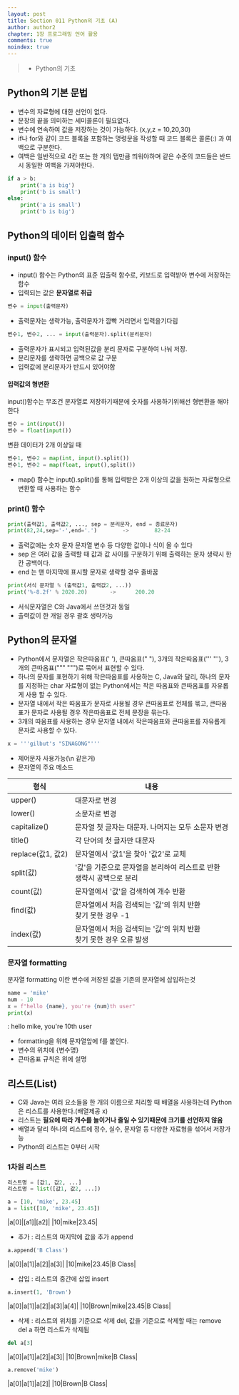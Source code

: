 ```yaml
---
layout: post
title: Section 011 Python의 기초 (A)
author: author2
chapter: 1장 프로그래밍 언어 활용
comments: true
noindex: true
---
```

>- Python의 기초

## Python의 기본 문법

- 변수의 자료형에 대한 선언이 없다.
- 문장의 끝을 의미하는 세미콜론이 필요없다.
- 변수에 연속하여 값을 저장하는 것이 가능하다. (x,y,z = 10,20,30)
- if나 for와 같이 코드 블록을 포함하는 명령문을 작성할 때 코드 블록은 콜론(:) 과 여백으로 구분한다.
- 여백은 일반적으로 4칸 또는 한 개의 탭만큼 띄워야하며 같은 수준의 코드들은 반드시 동일한 여백을 가져야한다.
``` python
if a > b:
    print('a is big')
    print('b is small')
else:
    print('a is small')
    print('b is big')
```

## Python의 데이터 입출력 함수

### input() 함수

- input() 함수는 Python의 표준 입출력 함수로, 키보드로 입력받아 변수에 저장하는 함수
- 입력되는 값은 **문자열로 취급**

``` python
변수 = input(출력문자)
```

- 출력문자는 생략가능, 출력문자가 깜빡 거리면서 입력을기다림

``` python
변수1, 변수2, ... = input(출력문자).split(분리문자)
```

- 출력문자가 표시되고 입력된값을 분리 문자로 구분하여 나눠 저장.
- 분리문자를 생략하면 공백으로 값 구분
- 입력값에 분리문자가 반드시 있어야함

#### 입력값의 형변환
input()함수는 무조건 문자열로 저장하기때문에 숫자를 사용하기위해선 형변환을 해야한다

``` python
변수 = int(input())
변수 = float(input())
```

변환 데이터가 2개 이상일 때

``` python
변수1, 변수2 = map(int, input().split())
변수1, 변수2 = map(float, input(),split())
```

- map() 함수는 input().split()를 통해 입력받은 2개 이상의 값을 원하는 자료형으로 변환할 때 사용하는 함수

### print() 함수

``` python
print(출력값1, 출력값2, ..., sep = 분리문자, end = 종료문자)
print(82,24,sep='-',end='.')        ->        82-24
```

- 출력값에는 숫자 문자 문자열 변수 등 다양한 값이나 식이 올 수 있다
- sep 은 여러 값을 출력할 때 값과 값 사이를 구분하기 위해 출력하는 문자 생략시 한칸 공백이다.
- end 는 맨 마지막에 표시할 문자로 생략할 경우 줄바꿈

``` python
print(서식 문자열 % (출력값1, 출력값2, ...))
print('%-8.2f' % 2020.20)       ->      200.20
```

- 서식문자열은 C와 Java에서 쓰던것과 동일
- 출력값이 한 개일 경우 괄호 생략가능

## Python의 문자열

- Python에서 문자열은 작은따옴표(' '), 큰따옴표(" "), 3개의 작은따옴표(''' '''), 3개의 큰따옴표(""" """)로 묶어서 표현할 수 있다.
- 하나의 문자를 표현하기 위해 작은따옴표를 사용하는 C, Java와 달리, 하나의 문자를 지정하는 char 자료형이 없는 Python에서는 작은 따옴표와 큰따옴표를 자유롭게 사용 할 수 있다.
- 문자열 내에서 작은 따옴표가 문자로 사용될 경우 큰따옴표로 전체를 묶고, 큰따옴표가 문자로 사용될 경우 작은따옴표로 전체 문장을 묶는다.
- 3개의 따옴표를 사용하는 경우 문자열 내에서 작은따옴표와 큰따옴표를 자유롭게 문자로 사용할 수 있다.

``` python
x = '''gilbut's "SINAGONG"'''
```

- 제어문자 사용가능(\n 같은거)
- 문자열의 주요 메소드

|형식|내용|
|---|---|
|upper()|대문자로 변경|
|lower()|소문자로 변경|
|capitalize()|문자열 첫 글자는 대문자. 나머지는 모두 소문자 변경|
|title()|각 단어의 첫 글자만 대문자|
|replace(값1, 값2)|문자열에서 '값1'을 찾아 '값2'로 교체|
|split(값)|'값'을 기준으로 문자열을 분리하여 리스트로 반환 <br> 생략시 공백으로 분리|
|count(값)|문자열에서 '값'을 검색하여 개수 반환|
|find(값)|문자열에서 처음 검색되는 '값'의 위치 반환 <br> 찾기 못한 경우 -1|
|index(값)|문자열에서 처음 검색되는 '값'의 위치 반환 <br> 찾기 못한 경우 오류 발생|


### 문자열 formatting

문자열 formatting 이란 변수에 저장된 값을 기존의 문자열에 삽입하는것

``` python
name = 'mike'
num - 10
x = f"hello {name}, you're {num}th user"
print(x)
```
: hello mike, you're 10th user

- formatting을 위해 문자열앞에 f를 붙인다.
- 변수의 위치에 {변수명}
- 큰따옴표 규칙은 위에 설명

## 리스트(List)

- C와 Java는 여러 요소들을 한 개의 이름으로 처리할 때 배열을 사용하는데 Python은 리스트를 사용한다.(배열제공 x)
- 리스트는 **필요에 따라 개수를 늘이거나 줄일 수 있기때문에 크기를 선언하지 않음**
- 배열과 달리 하나의 리스트에 정수, 실수, 문자열 등 다양한 자료형을 섞어서 저장가능
- Python의 리스트는 0부터 시작

### 1차원 리스트

``` python
리스트명 = [값1, 값2, ...]
리스트명 = list([값1, 값2, ...])

a = [10, 'mike', 23.45]
a = list([10, 'mike', 23.45])
```

|a[0]|[a1]|[a2]|
|10|mike|23.45|

- 추가 : 리스트의 마지막에 값을 추가 append

``` python
a.append('B Class')
```

|a[0]|a[1]|a[2]|a[3]|
|10|mike|23.45|B Class|

- 삽입 : 리스트의 중간에 삽입 insert

``` python
a.insert(1, 'Brown')
```

|a[0]|a[1]|a[2]|a[3]|a[4]|
|10|Brown|mike|23.45|B Class|

- 삭제 : 리스트의 위치를 기준으로 삭제 del, 값을 기준으로 삭제할 때는 remove    
del a 하면 리스트가 삭제됨

``` python
del a[3]
```

|a[0]|a[1]|a[2]|a[3]|
|10|Brown|mike|B Class|

``` python
a.remove('mike')
```

|a[0]|a[1]|a[2]|
|10|Brown|B Class|

